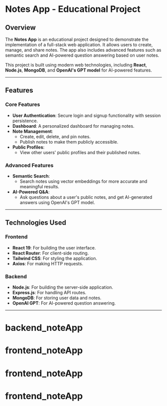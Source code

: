 # Notes App - Educational Project

## Overview

The **Notes App** is an educational project designed to demonstrate the implementation of a full-stack web application. It allows users to create, manage, and share notes. The app also includes advanced features such as semantic search and AI-powered question answering based on user notes.

This project is built using modern web technologies, including **React**, **Node.js**, **MongoDB**, and **OpenAI's GPT model** for AI-powered features.

---

## Features

### Core Features

- **User Authentication**: Secure login and signup functionality with session persistence.
- **Dashboard**: A personalized dashboard for managing notes.
- **Note Management**:
  - Create, edit, delete, and pin notes.
  - Publish notes to make them publicly accessible.
- **Public Profiles**:
  - View other users' public profiles and their published notes.

### Advanced Features

- **Semantic Search**:
  - Search notes using vector embeddings for more accurate and meaningful results.
- **AI-Powered Q&A**:
  - Ask questions about a user's public notes, and get AI-generated answers using OpenAI's GPT model.

---

## Technologies Used

### Frontend

- **React 19**: For building the user interface.
- **React Router**: For client-side routing.
- **Tailwind CSS**: For styling the application.
- **Axios**: For making HTTP requests.

### Backend

- **Node.js**: For building the server-side application.
- **Express.js**: For handling API routes.
- **MongoDB**: For storing user data and notes.
- **OpenAI GPT**: For AI-powered question answering.

---
# backend_noteApp
# frontend_noteApp
# frontend_noteApp
# frontend_noteApp
